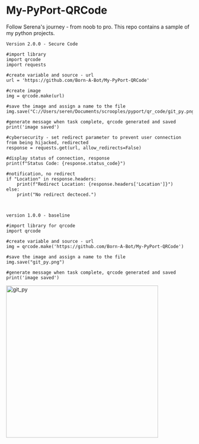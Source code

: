 # My-PyPort-QRCode
Follow Serena's journey - from noob to pro. This repo contains a sample of my
python projects. 

```
Version 2.0.0 - Secure Code

#import library 
import qrcode
import requests

#create variable and source - url
url = 'https://github.com/Born-A-Bot/My-PyPort-QRCode' 

#create image
img = qrcode.make(url)

#save the image and assign a name to the file
img.save("C://Users/seren/Documents/scrooples/pyport/qr_code/git_py.png")

#generate message when task complete, qrcode generated and saved
print('image saved')

#cybersecurity - set redirect parameter to prevent user connection from being hijacked, redirected
response = requests.get(url, allow_redirects=False)

#display status of connection, response
print(f"Status Code: {response.status_code}")

#notification, no redirect
if "Location" in response.headers:
    print(f"Redirect Location: {response.headers['Location']}")
else:
    print("No redirect decteced.")



```



```
version 1.0.0 - baseline

#import library for qrcode 
import qrcode

#create variable and source - url
img = qrcode.make('https://github.com/Born-A-Bot/My-PyPort-QRCode')

#save the image and assign a name to the file
img.save("git_py.png")

#generate message when task complete, qrcode generated and saved
print('image saved')

```


<img width="410" height="410" alt="git_py" src="https://github.com/user-attachments/assets/daca163c-ad06-429d-9c3f-0c07f75afd28" />

